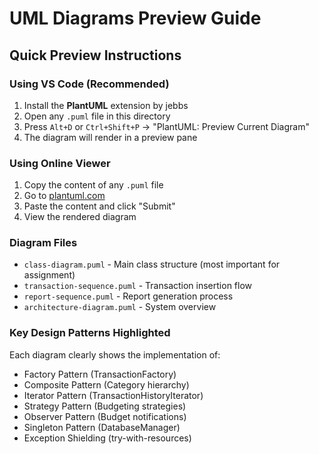 ﻿# UML Diagrams Preview Guide

## Quick Preview Instructions

### Using VS Code (Recommended)

1. Install the **PlantUML** extension by jebbs
2. Open any `.puml` file in this directory
3. Press `Alt+D` or `Ctrl+Shift+P` → "PlantUML: Preview Current Diagram"
4. The diagram will render in a preview pane

### Using Online Viewer

1. Copy the content of any `.puml` file
2. Go to [plantuml.com](http://www.plantuml.com/plantuml/uml/)
3. Paste the content and click "Submit"
4. View the rendered diagram

### Diagram Files

- `class-diagram.puml` - Main class structure (most important for assignment)
- `transaction-sequence.puml` - Transaction insertion flow
- `report-sequence.puml` - Report generation process
- `architecture-diagram.puml` - System overview

### Key Design Patterns Highlighted

Each diagram clearly shows the implementation of:

- Factory Pattern (TransactionFactory)
- Composite Pattern (Category hierarchy)
- Iterator Pattern (TransactionHistoryIterator)
- Strategy Pattern (Budgeting strategies)
- Observer Pattern (Budget notifications)
- Singleton Pattern (DatabaseManager)
- Exception Shielding (try-with-resources)
